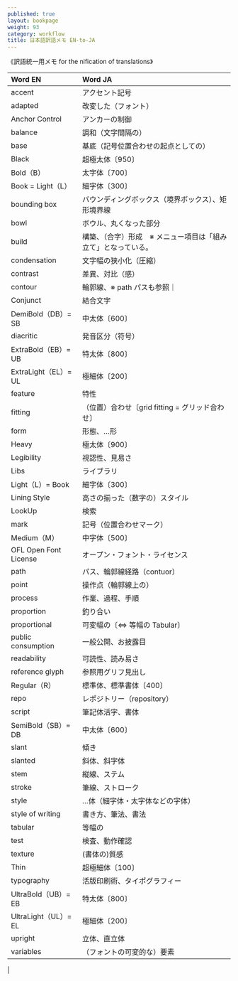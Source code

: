 ```yaml
---
published: true
layout: bookpage
weight: 93
category: workflow
title: 日本語訳語メモ EN-to-JA
---
```


《訳語統一用メモ for the nification of translations》

|Word EN |Word JA |
|:--------------- |:---------------------------------- |
|accent |アクセント記号 |
|adapted |改変した（フォント）|
|Anchor Control |アンカーの制御 |
|balance |調和（文字間隔の）|
|base |基底（記号位置合わせの起点としての）|
|Black |超極太体〔950〕|
|Bold（B） |太字体〔700〕 |
|Book = Light（L）|細字体〔300〕
|bounding box |バウンディングボックス（境界ボックス）、矩形境界線|
|bowl |ボウル、丸くなった部分|
|build |構築、（合字）形成　※ メニュー項目は「組み立て」となっている。 |
|condensation |文字幅の狭小化（圧縮）|
|contrast |差異、対比（感）|
|contour |輪郭線、※ path パスも参照｜
|Conjunct |結合文字|
|DemiBold（DB）= SB |中太体〔600〕 |
|diacritic |発音区分（符号） |
|ExtraBold（EB）= UB|特太体〔800〕
|ExtraLight（EL）= UL |極細体〔200〕|
|feature |特性|
|fitting |（位置）合わせ〔grid fitting = グリッド合わせ〕|
|form |形態、…形|
|Heavy |極太体〔900〕|
|Legibility |視認性、見易さ|
|Libs |ライブラリ |
|Light（L）= Book |細字体〔300〕
|Lining Style |高さの揃った（数字の）スタイル　|
|LookUp |検索 |
|mark |記号（位置合わせマーク） |
|Medium（M） |中字体〔500〕 |
|OFL Open Font License |オープン・フォント・ライセンス| 
|path |パス、輪郭線経路（contuor）|
|point |操作点（輪郭線上の） |
|process |作業、過程、手順|
|proportion |釣り合い|
|proportional |可変幅の〔⇔ 等幅の Tabular〕|
|public consumption |一般公開、お披露目|
|readability |可読性、読み易さ|
|reference glyph |参照用グリフ見出し|
|Regular（R） |標準体、標準書体〔400〕 |
|repo |レポジトリー（repository）|
|script |筆記体活字、書体|
|SemiBold（SB）= DB |中太体〔600〕 |
|slant |傾き|
|slanted |斜体、斜字体|
|stem |縦線、ステム|
|stroke |筆線、ストローク　|
|style |…体（細字体・太字体などの字体）|
|style of writing |書き方、筆法、書法|
|tabular |等幅の|
|test |検査、動作確認|
|texture |(書体の)質感|
|Thin |超極細体〔100〕|
|typography |活版印刷術、タイポグラフィー|
|UltraBold（UB）= EB|特太体〔800〕|
|UltraLight（UL）= EL |極細体〔200〕|
|upright |立体、直立体|
|variables |（フォントの可変的な）要素|
|